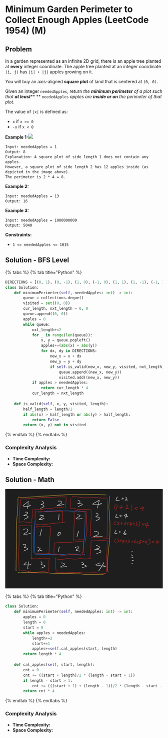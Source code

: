 # Minimum Garden Perimeter to Collect Enough Apples (LeetCode 1954) (M)

## Problem

In a garden represented as an infinite 2D grid, there is an apple tree planted at **every** integer coordinate. The apple tree planted at an integer coordinate `(i, j)` has `|i| + |j|` apples growing on it.

You will buy an axis-aligned **square plot** of land that is centered at `(0, 0)`.

Given an integer `neededApples`, return _the **minimum perimeter** of a plot such that **at least**_** ** `neededApples` _apples are **inside or on** the perimeter of that plot_.

The value of `|x|` is defined as:

* `x` if `x >= 0`
* `-x` if `x < 0`

**Example 1:**![](https://assets.leetcode.com/uploads/2019/08/30/1527\_example\_1\_2.png)

```
Input: neededApples = 1
Output: 8
Explanation: A square plot of side length 1 does not contain any apples.
However, a square plot of side length 2 has 12 apples inside (as depicted in the image above).
The perimeter is 2 * 4 = 8.
```

**Example 2:**

```
Input: neededApples = 13
Output: 16
```

**Example 3:**

```
Input: neededApples = 1000000000
Output: 5040
```

**Constraints:**

* `1 <= neededApples <= 1015`

## Solution - BFS Level&#x20;

{% tabs %}
{% tab title="Python" %}
```python
DIRECTIONS = [(0, 1), (0, -1), (1, 0), (-1, 0), (1, 1), (1, -1), (-1, 1), (-1, -1)]
class Solution:
    def minimumPerimeter(self, neededApples: int) -> int:
        queue = collections.deque()
        visited = set((0, 0))
        cur_length, nxt_length = 0, 0
        queue.append((0, 0))
        apples = 0
        while queue:
            nxt_length+=2
            for _ in range(len(queue)):
                x, y = queue.popleft()
                apples+=(abs(x) + abs(y))
                for dx, dy in DIRECTIONS:
                    new_x = x + dx
                    new_y = y + dy
                    if self.is_valid(new_x, new_y, visited, nxt_length):
                        queue.append((new_x, new_y))
                        visited.add((new_x, new_y))
            if apples > neededApples:
                return cur_length * 4
            cur_length = nxt_length
    
    def is_valid(self, x, y, visited, length):
        half_length = length/2
        if abs(x) > half_length or abs(y) > half_length:
            return False
        return (x, y) not in visited
```
{% endtab %}
{% endtabs %}

### Complexity Analysis

* **Time Complexity:**
* **Space Complexity:**

## Solution - Math

![](<../../.gitbook/assets/Screen Shot 2021-08-01 at 1.46.06 PM.png>)

{% tabs %}
{% tab title="Python" %}
```python
class Solution:
    def minimumPerimeter(self, neededApples: int) -> int:
        apples = 0
        length = 0
        start = 0
        while apples < neededApples:
            length+=2
            start+=1
            apples+=self.cal_apples(start, length)
        return length * 4
    
    def cal_apples(self, start, length):
        cnt = 0
        cnt += ((start + length)/2 * (length - start + 1))
        if length - start > 1:
            cnt += (((start + 1) + (length - 1))/2 * (length - start - 2 + 1))
        return cnt * 4
```
{% endtab %}
{% endtabs %}

### Complexity Analysis

* **Time Complexity:**
* **Space Complexity:**
